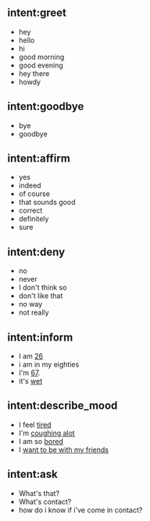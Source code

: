 ## intent:greet
- hey
- hello
- hi
- good morning
- good evening
- hey there
- howdy

## intent:goodbye
- bye
- goodbye

## intent:affirm
- yes
- indeed
- of course
- that sounds good
- correct
- definitely
- sure

## intent:deny
- no
- never
- I don't think so
- don't like that
- no way
- not really

## intent:inform
- I am [26](age)
- i am in my eighties
- I'm [67](age).
- it's [wet](viscosity)

## intent:describe_mood
- I feel [tired](state)
- I'm [coughing alot](state)
- I am so [bored](state)
- I [want to be with my friends](state)

## intent:ask
- What's that?
- What's contact?
- how do i know if i've come in contact?
